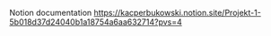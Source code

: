 Notion documentation
https://kacperbukowski.notion.site/Projekt-1-5b018d37d24040b1a18754a6aa632714?pvs=4